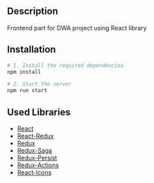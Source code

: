 ## Description
Frontend part for DWA project using React library

## Installation
```bash
# 1. Install the required dependencies
npm install

# 2. Start the server
npm run start
```

## Used Libraries

- [React](https://uk.reactjs.org/)
- [React-Redux](https://react-redux.js.org/)
- [Redux](https://redux.js.org/)
- [Redux-Saga](https://redux-saga.js.org/)
- [Redux-Persist](https://www.npmjs.com/package/redux-persist)
- [Redux-Actions](https://redux-actions.js.org/)
- [React-Icons](https://react-icons.github.io/react-icons/)
